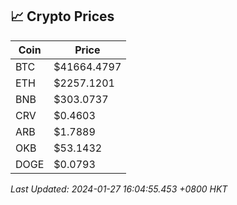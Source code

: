 ## 📈 Crypto Prices

| Coin | Price |
| ---- | ----- |
| BTC | $41664.4797 |
| ETH | $2257.1201 |
| BNB | $303.0737 |
| CRV | $0.4603 |
| ARB | $1.7889 |
| OKB | $53.1432 |
| DOGE | $0.0793 |

_Last Updated: 2024-01-27 16:04:55.453 +0800 HKT_